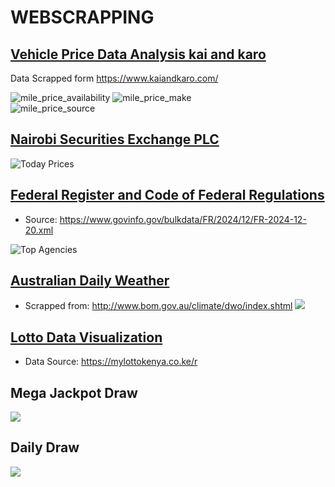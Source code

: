 # WEBSCRAPPING

## [Vehicle Price Data Analysis kai and karo](vehicles_data/analysis)

Data Scrapped form <https://www.kaiandkaro.com/>

![mile_price_availability](vehicles_data/analysis/mile_price_availability_plot.png) ![mile_price_make](vehicles_data/analysis/mile_price_make_plot.png)\
![mile_price_source](vehicles_data/analysis/mile_price_source_plot.png)

## [Nairobi Securities Exchange PLC](NSE)

![Today Prices](NSE/today_prices.png)

## [Federal Register and Code of Federal Regulations](./FEDREG_NOTICES)

-   Source: <https://www.govinfo.gov/bulkdata/FR/2024/12/FR-2024-12-20.xml>

![Top Agencies](./FEDREG_NOTICES/top_agencies_plot.png)

## [Australian Daily Weather](./AustralianWeather)

-   Scrapped from: <http://www.bom.gov.au/climate/dwo/index.shtml> ![](./AustralianWeather/corr_plot.png)

## [Lotto Data Visualization](LOTTO)

-   Data Source: <https://mylottokenya.co.ke/r>

## Mega Jackpot Draw

![](./LOTTO/m_j_number_freq_plot.jpeg)

## Daily Draw

![](./LOTTO/dd_number_freq_plot.jpeg)
